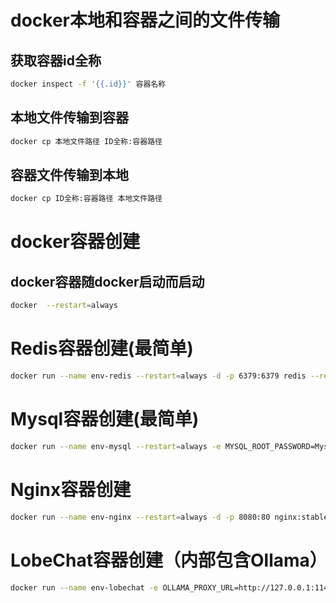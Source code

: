 # docker本地和容器之间的文件传输

## 获取容器id全称

```bash
docker inspect -f '{{.id}}' 容器名称
```

## 本地文件传输到容器

```bash
docker cp 本地文件路径 ID全称:容器路径
```

## 容器文件传输到本地

```bash
docker cp ID全称:容器路径 本地文件路径
```

# docker容器创建

## docker容器随docker启动而启动

```bash
docker  --restart=always
```

# Redis容器创建(最简单)

```bash
docker run --name env-redis --restart=always -d -p 6379:6379 redis --requirepass Redis.123
```

# Mysql容器创建(最简单)

```bash
docker run --name env-mysql --restart=always -e MYSQL_ROOT_PASSWORD=Mysql.123 -d -p 3306:3306 mysql
```

# Nginx容器创建

```bash
docker run --name env-nginx --restart=always -d -p 8080:80 nginx:stable-perl
```

# LobeChat容器创建（内部包含Ollama）

```bash
docker run --name env-lobechat -e OLLAMA_PROXY_URL=http://127.0.0.1:11434/v1 -d -p 3210:3210 lobehub/lobe-chat
```